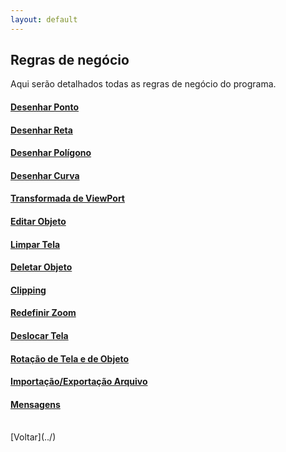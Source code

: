 ```yaml
---
layout: default
---
```


## Regras de negócio

Aqui serão detalhados todas as regras de negócio do programa.


#### [Desenhar Ponto](./regras-ponto)
#### [Desenhar Reta](./regras-reta)
#### [Desenhar Polígono](./regras-poligono)
#### [Desenhar Curva](./regras-curva)
#### [Transformada de ViewPort](./regras-transformada)
#### [Editar Objeto](./regras-editar)
#### [Limpar Tela](./regras-limpar-tela)
#### [Deletar Objeto](./regras-deletar)
#### [Clipping](./regras-clipping)
#### [Redefinir Zoom](./regras-zoom)
#### [Deslocar Tela](./regras-deslocar)
#### [Rotação de Tela e de Objeto](./regras-rotacao)
#### [Importação/Exportação Arquivo](./regras-salvar-carregar)
#### [Mensagens](./mensagens)




<br>
[Voltar](../)
